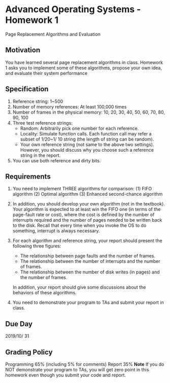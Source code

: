 # Advanced Operating Systems - Homework 1

Page Replacement Algorithms and Evaluation

## Motivation

You have learned several page replacement algorithms in class. Homework 1 asks you to
implement some of these algorithms, propose your own idea, and evaluate their system
performance

## Specification

1. Reference string: 1~500
2. Number of memory references: At least 100,000 times
3. Number of frames in the physical memory: 10, 20, 30, 40, 50, 60, 70, 80, 90, 100
4. Three test reference strings:
    - Random: Arbitrarily pick one number for each reference.
    - Locality: Simulate function calls. Each function call may refer a subset of 1/20~1/ 10
       string (the length of string can be random).
    - Your own reference string (not same to the above two settings). However, you should
       discuss why you choose such a reference string in the report.
5. You can use both reference and dirty bits.

## Requirements

1. You need to implement THREE algorithms for comparison:
    (1) FIFO algorithm
    (2) Optimal algorithm
    (3) Enhanced second-chance algorithm
2. In addition, you should develop your own algorithm (not in the textbook). Your algorithm
    is expected to at least win the FIFO one (in terms of the page-fault rate or cost), where the
    cost is defined by the number of interrupts required and the number of pages needed to be
    written back to the disk. Recall that every time when you invoke the OS to do something,
    interrupt is always necessary.
3. For each algorithm and reference string, your report should present the following three
    figures:
    - The relationship between page faults and the number of frames.
    - The relationship between the number of interrupts and the number of frames.
    - The relationship between the number of disk writes (in pages) and the number of frames.

    In addition, your report should give some discussions about the behaviors of these algorithms.

4. You need to demonstrate your program to TAs and submit your report in class.

## Due Day

2019/10/ 31

## Grading Policy

Programming 65% (including 5% for comments)
Report 35%
__Note__ If you do NOT demonstrate your program to TAs, you will get zero point in this
homework even though you submit your code and report.
